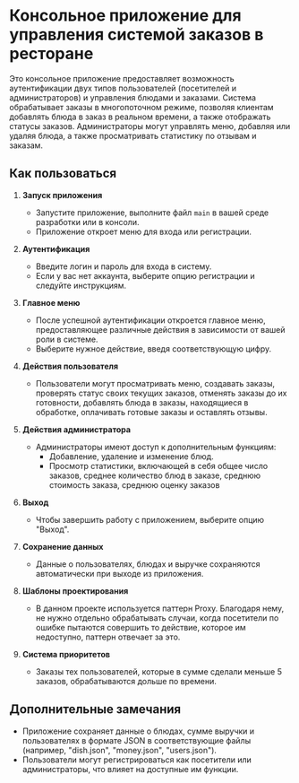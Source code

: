 # Консольное приложение для управления системой заказов в ресторане

Это консольное приложение предоставляет возможность аутентификации двух типов пользователей (посетителей и администраторов) и управления блюдами и заказами. Система обрабатывает заказы в многопоточном режиме, позволяя клиентам добавлять блюда в заказ в реальном времени, а также отображать статусы заказов. Администраторы могут управлять меню, добавляя или удаляя блюда, а также просматривать статистику по отзывам и заказам.

## Как пользоваться

1. **Запуск приложения**
   - Запустите приложение, выполните файл `main` в вашей среде разработки или в консоли.
   - Приложение откроет меню для входа или регистрации.

2. **Аутентификация**
   - Введите логин и пароль для входа в систему.
   - Если у вас нет аккаунта, выберите опцию регистрации и следуйте инструкциям.

3. **Главное меню**
   - После успешной аутентификации откроется главное меню, предоставляющее различные действия в зависимости от вашей роли в системе.
   - Выберите нужное действие, введя соответствующую цифру.

4. **Действия пользователя**
   - Пользователи могут просматривать меню, создавать заказы, проверять статус своих текущих заказов, отменять заказы до их готовности, добавлять блюда в заказы, находящиеся в обработке, оплачивать готовые заказы и оставлять отзывы.

5. **Действия администратора**
   - Администраторы имеют доступ к дополнительным функциям:
     - Добавление, удаление и изменение блюд.
     - Просмотр статистики, включающей в себя общее число заказов, среднее количество блюд в заказе, среднюю стоимость заказа, среднюю оценку заказов

6. **Выход**
   - Чтобы завершить работу с приложением, выберите опцию "Выход".

7. **Сохранение данных**
   - Данные о пользователях, блюдах и выручке сохраняются автоматически при выходе из приложения.
     
8. **Шаблоны проектирования**
   - В данном проекте используется паттерн Proxy. Благодаря нему, не нужно отдельно обрабатывать случаи, когда посетители по ошибке пытаются совершить то действие, которое им недоступно, паттерн отвечает за это.
  
9. **Система приоритетов**
   - Заказы тех пользователей, которые в сумме сделали меньше 5 заказов, обрабатываются дольше по времени.

## Дополнительные замечания
- Приложение сохраняет данные о блюдах, сумме выручки и пользователях в формате JSON в соответствующие файлы (например, "dish.json", "money.json", "users.json").
- Пользователи могут регистрироваться как посетители или администраторы, что влияет на доступные им функции.

